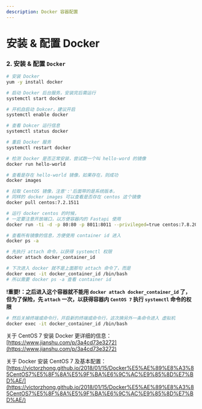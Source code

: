 ```yaml
---
description: Docker 容器配置
---
```


# 安装 & 配置 Docker

### 2. 安装 & 配置 `Docker`

```bash
# 安装 Docker
yum -y install docker

# 启动 Docker 后台服务，安装完后需运行
systemctl start docker

# 开机自启动 Dokcer，建议开启
systemctl enable docker

# 查看 Dokcer 运行信息
systemctl status docker

# 重启 Docker 服务
systemctl restart docker

# 检测 Docker 是否正常安装，尝试跑一个叫 hello-word 的镜像
docker run hello-world

# 查看是存在 hello-world 镜像，如果存在，则成功
docker images

# 拉取 CentOS 镜像，注意':'后面带的是系统版本，
# 同样的 docker images 可以查看是否存在 centos 这个镜像
docker pull centos:7.2.1511

# 运行 docker centos 的时候，
# 一定要注意开放端口，以方便容器内的 Fastapi 使用
docker run -ti -d -p 80:80 -p 8011:8011 --privileged=true centos:7.8.2003 /usr/sbin/init

# 查看所有镜像的信息，方便使用 container id 进入
docker ps -a

# 先执行 attach 命令，以获得 systemctl 权限
docker attach docker_container_id

# 下次进入 docker 就不是上面那句 attach 命令了，而是
docker exec -it docker_container_id /bin/bash
# 所以需要 docker ps -a 查看 container id
```

**!重要!：之后进入这个容器就不能用 `docker attach docker_container_id` 了，但为了保险，先 `attach` 一次，以获得容器内 `CentOS 7` 执行 `systemctl` 命令的权限**

```bash
# 然后关掉终端或命令行，开启新的终端或命令行，这次换另外一条命令进入 虚拟机
docker exec -it docker_container_id /bin/bash
```

关于 CentOS 7 安装 Docker 更详细的信息：[https://www.jianshu.com/p/3a4cd73e3272](https://www.jianshu.com/p/3a4cd73e3272)

关于 Docker 安装 CentOS 7 及基本配置：[https://victorzhong.github.io/2018/01/15/Docker%E5%AE%89%E8%A3%85CentOS7%E5%8F%8A%E5%9F%BA%E6%9C%AC%E9%85%8D%E7%BD%AE/](https://victorzhong.github.io/2018/01/15/Docker%E5%AE%89%E8%A3%85CentOS7%E5%8F%8A%E5%9F%BA%E6%9C%AC%E9%85%8D%E7%BD%AE/)

